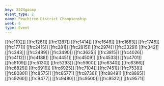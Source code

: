 ```yaml
---
key: 2024gacmp
event_type: 2
name: Peachtree District Championship
week: 6
type: Event
---
```

[[frc1102]]
[[frc1261]]
[[frc1287]]
[[frc1414]]
[[frc1648]]
[[frc1683]]
[[frc1746]]
[[frc1771]]
[[frc2415]]
[[frc281]]
[[frc2815]]
[[frc2974]]
[[frc3329]]
[[frc342]]
[[frc343]]
[[frc3489]]
[[frc3490]]
[[frc3635]]
[[frc3815]]
[[frc4026]]
[[frc4112]]
[[frc4188]]
[[frc4451]]
[[frc4509]]
[[frc4533]]
[[frc4701]]
[[frc5109]]
[[frc5130]]
[[frc5293]]
[[frc5900]]
[[frc6340]]
[[frc6366]]
[[frc6829]]
[[frc6919]]
[[frc6925]]
[[frc7104]]
[[frc7451]]
[[frc7538]]
[[frc8080]]
[[frc8575]]
[[frc8577]]
[[frc8736]]
[[frc8849]]
[[frc8865]]
[[frc9260]]
[[frc9477]]
[[frc9480]]
[[frc9500]]
[[frc9522]]
[[frc9571]]
